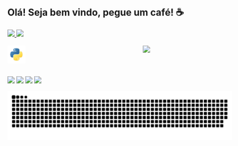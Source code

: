 ## Olá! Seja bem vindo, pegue um café! ☕ 
<div>
<div>
  <a href="https://github.com/Akyllesbarros">
  <img height="180em" src="https://github-readme-stats.vercel.app/api?username=Akyllesbarros&show_icons=true&theme=gotham&include_all_commits=true&count_private=true"/>
  <img height="180em" src="https://github-readme-stats.vercel.app/api/top-langs/?username=Akyllesbarros&langs_count=16&theme=gotham"/>
</div>
<div style="display: inline_block"><br>
  <img align="center" height="40" width='40' src="https://raw.githubusercontent.com/github/explore/5c058a388828bb5fde0bcafd4bc867b5bb3f26f3/topics/python/python.png">
  <img align=right src='https://media.tenor.com/images/73b121d0abbc19c03d09cdc7a2ef5da4/tenor.gif' width='200px'></img>
</div>

   ##
 
<div  align="left"> 
  <a href="https://www.instagram.com/akyllesbarros/" target="_blank"><img src="https://img.shields.io/badge/-Instagram-%23E4405F?style=for-the-badge&logo=instagram&logoColor=white" target="_blank"></a>
  <a href="https://www.linkedin.com/in/akylles-barros-699922107/" target="_blank"><img src="https://img.shields.io/badge/-LinkedIn-%230077B5?style=for-the-badge&logo=linkedin&logoColor=white" target="_blank"></a> 
  <a href = "mailto:akylles.f.barros@hotmail.com"><img src="https://img.shields.io/badge/Microsoft_Outlook-0078D4?style=for-the-badge&logo=microsoft-outlook&logoColor=white" target="_blank"></a>
  <a href = "https://codepen.io/Akyllesbarros"><img src="https://img.shields.io/badge/Codepen-000000?style=for-the-badge&logo=codepen&logoColor=white" target="_blank"></a>
 
  ![Snake animation](https://github.com/Akyllesbarros/Akyllesbarros/blob/output/github-contribution-grid-snake.svg)
 
</div>
 </div>
